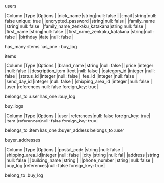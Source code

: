 users

|Column                      |Type  |Options                            |
|nick_name                   |string|null: false                        |
|email                       |string|null: false unique: true           |
|encrypted_password          |string|null: false                        |
|family_name                 |string|null: false                        |
|family_name_zenkaku_katakana|string|null: false                        |
|first_name                  |string|null: false                        |
|first_name_zenkaku_katakana |string|null: false                        |
|birthday                    |date  |null: false                        |

has_many :items
has_one : buy_log



items

|Column               |Type      |Options                      |
|brand_name           |string    |null: false                  |
|price                |integer   |null: false                  |
|description_item     |text      |null: false                  |
|category_id          |integer   |null: false                  |
|status_id            |integer   |null: false                  |
|fee_id               |integer   |null: false                  |
|send_day_id          |integer   |null: false                  |
|shipping_area_id     |integer   |null: false                  |
|user                 |references|null: false foreign_key: true|

belongs_to :user
has_one :buy_log


buy_logs

|Column  |Type      |Options                      |
|user    |references|null: false foreign_key: true|
|item    |references|null: false foreign_key: true|

belongs_to :item
has_one :buyer_address
belongs_to :user

buyer_addresses

|Column          |Type      |Options                      |
|postal_code     |string    |null: false                  |
|shipping_area_id|integer   |null: false                  |
|city            |string    |null: fal                    |
|address         |string    |null: false                  |
|building_name   |string    |                             |
|phone_number    |string    |null: false                  |
|buy_log         |references|null: false foreign_key: true|

belong_to :buy_log
